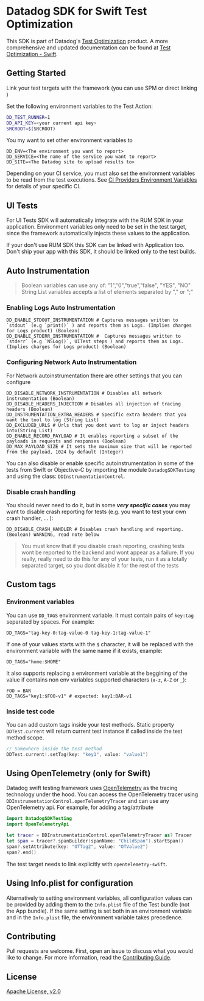 # Datadog SDK for Swift Test Optimization

This SDK is part of Datadog's [Test Optimization](https://docs.datadoghq.com/tests/) product.
A more comprehensive and updated documentation can be found at [Test Optimization - Swift](https://docs.datadoghq.com/tests/setup/swift/).

## Getting Started

Link your test targets with the framework (you can use SPM or direct linking )

Set the following environment variables to the Test Action:

```sh
DD_TEST_RUNNER=1
DD_API_KEY=<your current api key>
SRCROOT=$(SRCROOT)
```

You my want to set other environment variables to

```shell
DD_ENV=<The environment you want to report>
DD_SERVICE=<The name of the service you want to report>
DD_SITE=<The Datadog site to upload results to>
```

Depending on your CI service, you must also set the environment variables to be read from the test executions. See [CI Providers Environment Variables](https://docs.datadoghq.com/tests/setup/swift/#ci-provider-environment-variables) for details of your specific CI.

## UI Tests

For UI Tests SDK will automatically integrate with the RUM SDK in your application. Environment variables only need to be set in the test target, since the framework automatically injects these values to the application.

If your don't use RUM SDK this SDK can be linked with Application too. Don't ship your app with this SDK, it should be linked only to the test builds.

## Auto Instrumentation

>Boolean variables can use any of: "1","0","true","false", "YES", "NO"
>String List variables accepts a list of elements separated by "," or ";"

### Enabling Logs Auto Instrumentation

```shell
DD_ENABLE_STDOUT_INSTRUMENTATION # Captures messages written to `stdout` (e.g `print()` ) and reports them as Logs. (Implies charges for Logs product) (Boolean)
DD_ENABLE_STDERR_INSTRUMENTATION #  Captures messages written to `stderr` (e.g `NSLog()`, UITest steps ) and reports them as Logs. (Implies charges for Logs product) (Boolean)
```

### Configuring Network Auto Instrumentation

For Network autoinstrumentation there are other settings that you can configure

```shell
DD_DISABLE_NETWORK_INSTRUMENTATION # Disables all network instrumentation (Boolean)
DD_DISABLE_HEADERS_INJECTION # Disables all injection of tracing headers (Boolean)
DD_INSTRUMENTATION_EXTRA_HEADERS # Specific extra headers that you want the tool to log (String List)
DD_EXCLUDED_URLS # Urls that you dont want to log or inject headers into(String List)
DD_ENABLE_RECORD_PAYLOAD # It enables reporting a subset of the payloads in requests and responses (Boolean)
DD_MAX_PAYLOAD_SIZE # It sets the maximum size that will be reported from the payload, 1024 by default (Integer)
```

You can also disable or enable specific autoinstrumentation in some of the tests from Swift or Objective-C by importing the module `DatadogSDKTesting` and using the class: `DDInstrumentationControl`.

### Disable crash handling

You should never need to do it, but in some ***very specific cases*** you may want to disable crash reporting for tests (e.g. you want to test your own crash handler, ... ):
```shell
DD_DISABLE_CRASH_HANDLER # Disables crash handling and reporting. (Boolean) WARNING, read note below
```
> You must know that if you disable crash reporting, crashing tests wont be reported to the backend and wont appear as a failure. If you really, really need to do this for any of your tests, run it as a totally separated target, so you dont disable it for the rest of the tests

## Custom tags

### Environment variables

You can use `DD_TAGS` environment variable. It must contain pairs of `key:tag` separated by spaces. For example:

```shell
DD_TAGS="tag-key-0:tag-value-0 tag-key-1:tag-value-1"
```

If one of your values starts with the `$` character, it will be replaced with the environment variable with the same name if it exists, example:

```shell
DD_TAGS="home:$HOME"
```
It also supports replacing a environment variable at the beggining of the value if contains non env variables supported characters (`a-z`,  `A-Z` or `_`):

```shell
FOO = BAR
DD_TAGS="key1:$FOO-v1" # expected: key1:BAR-v1
```

### Inside test code

You can add custom tags inside your test methods. Static property `DDTest.current` will return current test instance if called inside the test method scope.

```swift
// Somewhere inside the test method
DDTest.current!.setTag(key: "key1", value: "value1")
```

## Using OpenTelemetry (only for Swift)

Datadog swift testing framework uses [OpenTelemetry](https://github.com/open-telemetry/opentelemetry-swift) as the tracing technology under the hood. You can access the OpenTelemetry tracer using `DDInstrumentationControl.openTelemetryTracer` and can use any OpenTelemetry api. For example, for adding a tag/attribute

```swift
import DatadogSDKTesting
import OpenTelemetryApi

let tracer = DDInstrumentationControl.openTelemetryTracer as? Tracer
let span = tracer?.spanBuilder(spanName: "ChildSpan").startSpan()
span?.setAttribute(key: "OTTag2", value: "OTValue2")
span?.end()
```

The test target needs to link explicitly with `opentelemetry-swift`.

## Using Info.plist for configuration

Alternatively to setting environment variables, all configuration values can be provided by adding them to the `Info.plist` file of the Test bundle (not the App bundle). If the same setting is set both in an environment variable and in the `Info.plist` file, the environment variable takes precedence.

## Contributing

Pull requests are welcome. First, open an issue to discuss what you would like to change. For more information, read the [Contributing Guide](CONTRIBUTING.md).

## License

[Apache License, v2.0](LICENSE)

